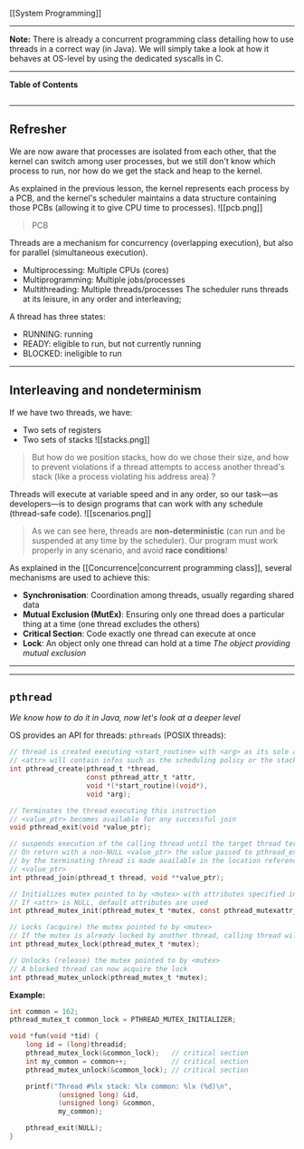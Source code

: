 [[System Programming]]
****
**Note:** There is already a concurrent programming class detailing how to use threads in a correct way (in Java). We will simply take a look at how it behaves at OS-level by using the dedicated syscalls in C.
****
**Table of Contents**
```table-of-contents
```

****
## Refresher

We are now aware that processes are isolated from each other, that the kernel can switch among user processes, but we still don't know which process to run, nor how do we get the stack and heap to the kernel.

As explained in the previous lesson, the kernel represents each process by a PCB, and the kernel's scheduler maintains a data structure containing those PCBs (allowing it to give CPU time to processes). 
![[pcb.png]]
> PCB

Threads are a mechanism for concurrency (overlapping execution), but also for parallel (simultaneous execution).
- Multiprocessing: Multiple CPUs (cores)
- Multiprogramming: Multiple jobs/processes
- Multithreading: Multiple threads/processes
The scheduler runs threads at its leisure, in any order and interleaving;

A thread has three states:
- RUNNING: running
- READY: eligible to run, but not currently running
- BLOCKED: ineligible to run


****
## Interleaving and nondeterminism

If we have two threads, we have:
- Two sets of registers
- Two sets of stacks
![[stacks.png]]
> But how do we position stacks, how do we chose their size, and how to prevent violations if a thread attempts to access another thread's stack (like a process violating his address area) ?

Threads will execute at variable speed and in any order, so our task—as developers—is to design programs that can work with any schedule (thread-safe code).
![[scenarios.png]]
> As we can see here, threads are **non-deterministic** (can run and be suspended at any time by the scheduler).
> Our program must work properly in any scenario, and avoid **race conditions**!

As explained in the [[Concurrence|concurrent programming class]], several mechanisms are used to achieve this:
- **Synchronisation**: Coordination among threads, usually regarding shared data
- **Mutual Exclusion (MutEx)**: Ensuring only one thread does a particular thing at a time (one thread excludes the others)
- **Critical Section**: Code exactly one thread can execute at once
- **Lock**: An object only one thread can hold at a time
	*The object providing mutual exclusion*


****

****
## `pthread`
*We know how to do it in Java, now let's look at a deeper level*

OS provides an API for threads: `pthreads` (POSIX threads):
```c
// thread is created executing <start_routine> with <arg> as its sole argument
// <attr> will contain infos such as the scheduling policy or the stack size
int pthread_create(pthread_t *thread, 
				   const pthread_attr_t *attr, 
				   void *(*start_routine)(void*), 
				   void *arg);

// Terminates the thread executing this instruction
// <value_ptr> becomes available for any successful join
void pthread_exit(void *value_ptr);

// suspends execution of the calling thread until the target thread terminates
// On return with a non-NULL <value_ptr> the value passed to pthread_exit()
// by the terminating thread is made available in the location referenced by
// <value_ptr>
int pthread_join(pthread_t thread, void **value_ptr);

// Initializes mutex pointed to by <mutex> with attributes specified in <attr>
// If <attr> is NULL, default attributes are used
int pthread_mutex_init(pthread_mutex_t *mutex, const pthread_mutexattr_t *attr);

// Locks (acquire) the mutex pointed to by <mutex>
// If the mutex is already locked by another thread, calling thread will block
int pthread_mutex_lock(pthread_mutex_t *mutex);

// Unlocks (release) the mutex pointed to by <mutex>
// A blocked thread can now acquire the lock
int pthread_mutex_unlock(pthread_mutex_t *mutex);
```

**Example:**
```c
int common = 162;
pthread_mutex_t common_lock = PTHREAD_MUTEX_INITIALIZER;

void *fun(void *tid) {
	long id = (long)threadid;
	pthread_mutex_lock(&common_lock);   // critical section
	int my_common = common++;           // critical section
	pthread_mutex_unlock(&common_lock); // critical section

	printf("Thread #%lx stack: %lx common: %lx (%d)\n",
			(unsigned long) &id,
			(unsigned long) &common,
			my_common);

	pthread_exit(NULL);
}
```